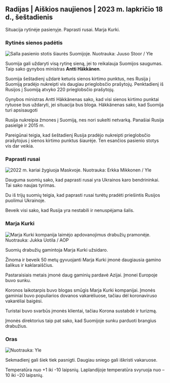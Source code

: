 ## Radijas \| Aiškios naujienos \| 2023 m. lapkričio 18 d., šeštadienis

Situacija rytinėje pasienyje. Paprasti rusai. Marja Kurki.

### Rytinės sienos padėtis

![Salla pasienio stotis šiaurės Suomijoje. Nuotrauka: Juuso Stoor / Yle](https://images.cdn.yle.fi/image/upload/c_crop,h_3033,w_5392,x_0,y_144/ar_1.7777777777777777,c_fill,g_faces/,h_170q_auto:eco/f_auto/fl_lossy/v1700230392/39-1202451655773834805e)

Suomija gali uždaryti visą rytinę sieną, jei to reikalauja Suomijos saugumas. Taip sako gynybos ministras **Antti Häkkänen**.

Suomija šeštadienį uždarė keturis sienos kirtimo punktus, nes Rusija į Suomiją pradėjo nukreipti vis daugiau prieglobsčio prašytojų. Penktadienį iš Rusijos į Suomiją atvyko 220 prieglobsčio prašytojų.

Gynybos ministras Antti Häkkänenas sako, kad visi sienos kirtimo punktai rytuose bus uždaryti, jei situacija bus bloga. Häkkänenas sako, kad Suomija turi apsisaugoti

Rusija nukreipia žmones į Suomiją, nes nori sukelti netvarką. Panašiai Rusija pasielgė ir 2015 m.

Pareigūnai teigia, kad šeštadienį Rusija pradėjo nukreipti prieglobsčio prašytojus į sienos kirtimo punktus šiaurėje. Ten esančios pasienio stotys vis dar veikia.

### Paprasti rusai

![2022 m. kariai žygiuoja Maskvoje. Nuotrauka: Erkka Mikkonen / Yle](https://images.cdn.yle.fi/image/upload/c_crop,h_2250,w_4000,x_0,y_620/ar_1.777777777,777777777777,h_675,w_1200/dpr_1.0/q_auto:eco/f_auto/fl_lossy/v1652081791/39-9521386278c4035763b)

Dauguma suomių sako, kad paprasti rusai yra Ukrainos karo bendrininkai. Tai sako naujas tyrimas.

Du iš trijų suomių teigia, kad paprasti rusai turėtų pradėti priešintis Rusijos puolimui Ukrainoje.

Beveik visi sako, kad Rusija yra nestabili ir nenuspėjama šalis.

### Marja Kurki

![Marja Kurki kompanija laimėjo apdovanojimus drabužių pramonėje. Nuotrauka: Jukka Uotila / AOP](https://images.cdn.yle.fi/image/upload/c_crop,h_2089,w_3715,x_1,y_0/ar_1.7777777777777777,c_fill,g_faces,h_675,/.dpr1_200,/.q_auto:eco/f_auto/fl_lossy/v1700215518/39-120216565573a69289c3)

Suomių drabužių gamintoja Marja Kurki užsidaro.

Žinoma ir beveik 50 metų gyvuojanti Marja Kurki įmonė daugiausia gamino šalikus ir kaklaraiščius.

Pastaraisiais metais įmonė daug gaminių pardavė Azijai. Įmonei Europoje buvo sunku.

Koronos laikotarpis buvo blogas smūgis Marja Kurki kompanijai. Įmonės gaminiai buvo populiarios dovanos vakarėliuose, tačiau dėl koronaviruso vakarėliai baigėsi.

Turistai buvo svarbūs įmonės klientai, tačiau Korona sustabdė ir turizmą.

Įmonės direktorius taip pat sako, kad Suomijoje sunku parduoti brangius drabužius.

### Oras

![ Nuotrauka: Yle](https://images.cdn.yle.fi/image/upload/c_crop,h_1080,w_1919,x_0,y_0/ar_1.7777777777777777,c_fill,g_faces,h_675/d_prq_1200/d_prq_10.:eco/f_auto/fl_lossy/v1700323494/39-12028456558e083321cf)

Sekmadienį gali šiek tiek pasnigti. Daugiau sniego gali iškristi vakaruose.

Temperatūra nuo +1 iki -10 laipsnių. Laplandijoje temperatūra svyruoja nuo –10 iki –20 laipsnių.